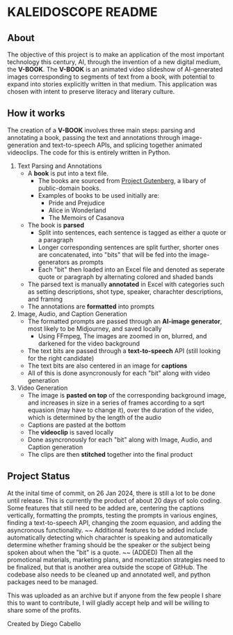 # KALEIDOSCOPE README

## About

The objective of this project is to make an application of the most important technology this century, AI, through the invention of a new digital medium, the **V-BOOK**. The **V-BOOK** is an animated video slideshow of AI-generated images corresponding to segments of text from a book, with potential to expand into stories explicitly written in that medium. This application was chosen with intent to preserve literacy and literary culture.

## How it works

The creation of a **V-BOOK** involves three main steps: parsing and annotating a book, passing the text and annotations through image-generation and text-to-speech APIs, and splicing together animated videoclips. The code for this is entirely written in Python.

1. Text Parsing and Annotations
   - A **book** is put into a text file.
     - The books are sourced from [Project Gutenberg](https://gutenberg.org), a libary of public-domain books.
     - Examples of books to be used initially are:
       - Pride and Prejudice
       - Alice in Wonderland
       - The Memoirs of Casanova
   - The book is **parsed**
     - Split into sentences, each sentence is tagged as either a quote or a paragraph
     - Longer corresponding sentences are split further, shorter ones are concatenated, into "bits" that will be fed into the image-generators as prompts
     - Each "bit" then loaded into an Excel file and denoted as seperate quote or paragraph by alternating colored and shaded bands
   - The parsed text is manually **annotated** in Excel with categories such as setting descriptions, shot type, speaker, charachter descriptions, and framing
   - The annotations are **formatted** into prompts
2. Image, Audio, and Caption Generation
   - The formatted prompts are passed through an **AI-image generator**, most likely to be Midjourney, and saved locally
     - Using FFmpeg, The images are zoomed in on, blurred, and darkened for the video background
   - The text bits are passed through a **text-to-speech** API (still looking for the right candidate)
   - The text bits are also centered in an image for **captions**
   - All of this is done asyncronously for each "bit" along with video generation
3. Video Generation
   - The image is **pasted on top** of the corresponding background image, and increases in size in a series of frames according to a sqrt equasion (may have to change it), over the duration of the video, which is determined by the length of the audio
   - Captions are pasted at the bottom
   - The **videoclip** is saved locally
   - Done asyncronously for each "bit" along with Image, Audio, and Caption generation
   - The clips are then **stitched** together into the final product

## Project Status

At the inital time of commit, on 26 Jan 2024, there is still a lot to be done until release. This is currently the product of about 20 days of solo coding. Some features that still need to be added are, centering the captions vertically, formatting the prompts, testing the prompts in various engines, finding a text-to-speech API, changing the zoom equasion, and adding the asyncronous functionality. ~~ Additional features to be added include automatically detecting which charachter is speaking and automatically determine whether framing should be the speaker or the subject being spoken about when the "bit" is a quote. ~~ (ADDED) Then all the promotional materials, marketing plans, and monetization strategies need to be finalized, but that is another area outside the scope of GitHub. The codebase also needs to be cleaned up and annotated well, and python packages need to be managed.

This was uploaded as an archive but if anyone from the few people I share this to want to contribute, I will gladly accept help and will be willing to share some of the profits.

Created by Diego Cabello

